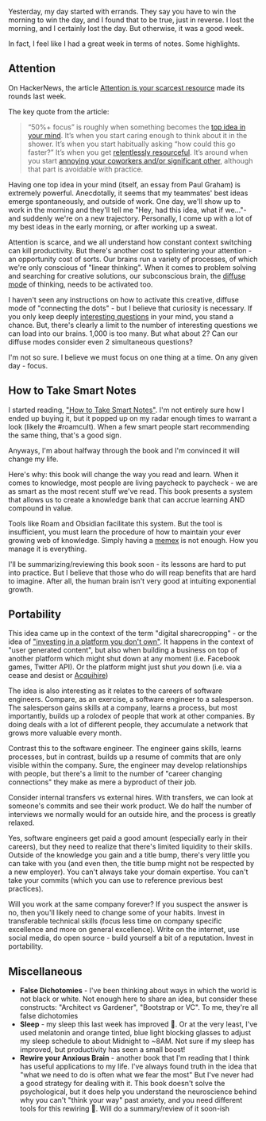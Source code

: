 Yesterday, my day started with errands. They say you have to win the morning to win the day, and I found that to be true, just in reverse. I lost the morning, and I certainly lost the day.  But otherwise, it was a good week.

 In fact, I feel like I had a great week in terms of notes. Some highlights.

## Attention

On HackerNews, the article [Attention is your scarcest resource](https://news.ycombinator.com/item?id=24391686) made its rounds last week.

The key quote from the article:

> “50%+ focus” is roughly when something becomes the [top idea in your mind](http://www.paulgraham.com/top.html). It’s when you start caring enough to think about it in the shower. It’s when you start habitually asking “how could this go faster?” It’s when you get [relentlessly resourceful](http://www.paulgraham.com/relres.html). It’s around when you start [annoying your coworkers and/or significant other](https://www.benkuhn.net/impatient/), although that part is avoidable with practice.

Having one top idea in your mind (itself, an essay from Paul Graham) is extremely powerful. Anecdotally, it seems that my teammates' best ideas emerge spontaneously, and outside of work. One day, we'll show up to work in the morning and they'll tell me "Hey, had this idea, what if we..."- and suddenly we're on a new trajectory. Personally, I come up with a lot of my best ideas in the early morning, or after working up a sweat.

Attention is scarce, and we all understand how constant context switching can kill productivity. But there's another cost to splintering your attention - an opportunity cost of sorts. Our brains run a variety of processes, of which we're only conscious of "linear thinking". When it comes to problem solving and searching for creative solutions, our subconscious brain, the [diffuse mode](https://www.coursera.org/lecture/learning-how-to-learn/introduction-to-the-focused-and-diffuse-modes-75EsZ) of thinking, needs to be activated too.

I haven't seen any instructions on how to activate this creative, diffuse mode of "connecting the dots" - but I believe that curiosity is necessary. If you only keep deeply [interesting questions](/weekly_notes/2020-07-26#questions) in your mind, you stand a chance. But, there's clearly a limit to the number of interesting questions we can load into our brains. 1,000 is too many. But what about 2? Can our diffuse modes consider even 2 simultaneous questions? 

I'm not so sure. I believe we must focus on one thing at a time. On any given day - focus.

## How to Take Smart Notes

I started reading, ["How to Take Smart Notes"](https://www.amazon.com/How-Take-Smart-Notes-Nonfiction-ebook/dp/B06WVYW33Y). I'm not entirely sure how I ended up buying it, but it popped up on my radar enough times to warrant a look (likely the #roamcult). When a few smart people start recommending the same thing, that's a good sign.

Anyways, I'm about halfway through the book and I'm convinced it will change my life.

Here's why: this book will change the way you read and learn. When it comes to knowledge, most people are living paycheck to paycheck - we are as smart as the most recent stuff we've read. This book presents a system that allows us to create a knowledge bank that can accrue learning AND compound in value. 

Tools like Roam and Obsidian facilitate this system. But the tool is insufficient, you must learn the procedure of how to maintain your ever growing web of knowledge. Simply having a [memex](https://en.wikipedia.org/wiki/Memex) is not enough. How you manage it is everything.

I'll be summarizing/reviewing this book soon - its lessons are hard to put into practice. But I believe that those who do will reap benefits that are hard to imagine. After all, the human brain isn't very good at intuiting exponential growth.

##  Portability

This idea came up in the context of the term "digital sharecropping" - or the idea of ["investing in a platform you don't own"](https://twitter.com/skmurphy/status/1304955612384485376?s=20). It happens in the context of "user generated content", but also when building a business on top of another platform which might shut down at any moment (i.e. Facebook games, Twitter API). Or the platform might just shut *you* down (i.e. via a cease and desist or [Acquihire](https://ourincrediblejourney.tumblr.com/))

The idea is also interesting as it relates to the careers of software engineers. Compare, as an exercise, a software engineer to a salesperson. The salesperson gains skills at a company, learns a process, but most importantly, builds up a rolodex of people that work at other companies. By doing deals with a lot of different people, they accumulate a network that grows more valuable every month.

Contrast this to the software engineer. The engineer gains skills, learns processes, but in contrast, builds up a resume of commits that are only visible within the company. Sure, the engineer may develop relationships with people, but there's a limit to the number of "career changing connections" they make as mere a byproduct of their job. 

Consider internal transfers vs external hires. With transfers, we can look at someone's commits and see their work product. We do half the number of interviews we normally would for an outside hire, and the process is greatly relaxed.

Yes, software engineers get paid a good amount (especially early in their careers), but they need to realize that there's limited liquidity to their skills. Outside of the knowledge you gain and a title bump, there's very little you can take with you (and even then, the title bump might not be respected by a new employer). You can't always take your domain expertise. You can't take your commits (which you can use to reference previous best practices).

Will you work at the same company forever? If you suspect the answer is no, then you'll likely need to change some of your habits. Invest in transferable technical skills (focus less time on company specific excellence and more on general excellence). Write on the internet, use social media, do open source - build yourself a bit of a reputation. Invest in portability.


## Miscellaneous 
- **False Dichotomies** - I've been thinking about ways in which the world is not black or white. Not enough here to share an idea, but consider these constructs: "Architect vs Gardener", "Bootstrap or VC". To me, they're all false dichotomies
- **Sleep** - my sleep this last week has improved 🙌. Or at the very least, I've used melatonin and orange tinted, blue light blocking glasses to adjust my sleep schedule to about Midnight to ~8AM. Not sure if my sleep has improved, but productivity has seen a small boost!
- **Rewire your Anxious Brain** - another book that I'm reading that I think has useful applications to my life. I've always found truth in the idea that "what we need to do is often what we fear the most" But I've never had a good strategy for dealing with it. This book doesn't solve the psychological, but it does help you understand the neuroscience behind why you can't "think your way" past anxiety, and you need different tools for this rewiring 🧠. Will do a summary/review of it soon-ish

